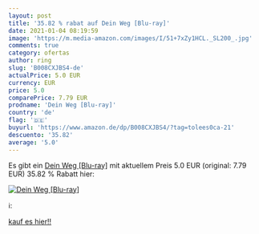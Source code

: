 ```yaml
---
layout: post
title: '35.82 % rabat auf Dein Weg [Blu-ray]'
date: 2021-01-04 08:19:59
image: 'https://m.media-amazon.com/images/I/51+7xZy1HCL._SL200_.jpg'
comments: true
category: ofertas
author: ring
slug: 'B008CXJBS4-de'
actualPrice: 5.0 EUR
currency: EUR
price: 5.0
comparePrice: 7.79 EUR
prodname: 'Dein Weg [Blu-ray]'
country: 'de'
flag: '🇩🇪'
buyurl: 'https://www.amazon.de/dp/B008CXJBS4/?tag=tolees0ca-21'
descuento: '35.82'
average: '5.0'
---
```


Es gibt ein [Dein Weg [Blu-ray]](https://www.amazon.de/dp/B008CXJBS4/?tag=tolees0ca-21) mit aktuellem Preis 5.0 EUR (original: 7.79 EUR) 35.82 % Rabatt hier:

[![Dein Weg [Blu-ray]](https://m.media-amazon.com/images/I/51+7xZy1HCL._SL200_.jpg)](https://www.amazon.de/dp/B008CXJBS4/?tag=tolees0ca-21)

ℹ️:


[kauf es hier!!](https://www.amazon.de/dp/B008CXJBS4/?tag=tolees0ca-21)

